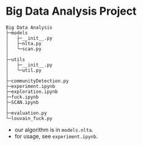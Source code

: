 # Big Data Analysis Project
```
Big Data Analysis
├─models
│   ├─__init__.py
│   ├─nlta.py
│   └─scan.py
│
├─utils
│   ├─__init__.py
│   └─util.py
│
├─communityDetection.py
├─experiment.ipynb
├─exploration.ipynb
├─fuck.ipynb
├─SCAN.ipynb
│
├─evaluation.py
└─louvain_fuck.py
```

+ our algorithm is in `models.nlta`.
+ for usage, see `experiment.ipynb`.